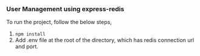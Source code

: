 ### User Management using express-redis
To run the project, follow the below steps,
1. ```npm install```
2. Add .env file at the root of the directory, which has redis connection url and port.


